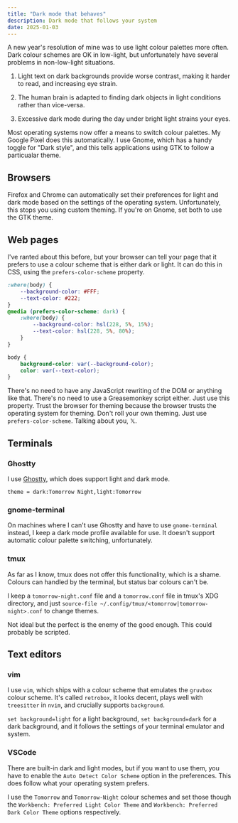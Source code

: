 ```yaml
---
title: "Dark mode that behaves"
description: Dark mode that follows your system
date: 2025-01-03
---
```


A new year's resolution of mine was to use light colour palettes more often.
Dark colour schemes are OK in low-light, but unfortunately have several problems
in non-low-light situations.

1. Light text on dark backgrounds provide worse contrast, making it harder to
read, and increasing eye strain.

2. The human brain is adapted to finding dark objects in light conditions rather
than vice-versa.

3. Excessive dark mode during the day under bright light strains your eyes.

Most operating systems now offer a means to switch colour palettes. My Google
Pixel does this automatically. I use Gnome, which has a handy toggle for "Dark
style", and this tells applications using GTK to follow a particualar theme.

## Browsers

Firefox and Chrome can automatically set their preferences for light and dark
mode based on the settings of the operating system. Unfortunately, this stops
you using custom theming. If you're on Gnome, set both to use the GTK theme.

## Web pages

I've ranted about this before, but your browser can tell your page that it prefers
to use a colour scheme that is either dark or light. It can do this in CSS, using the
`prefers-color-scheme` property.

```css
:where(body) {
    --background-color: #FFF;
    --text-color: #222;
}
@media (prefers-color-scheme: dark) {
    :where(body) {
        --background-color: hsl(228, 5%, 15%);
        --text-color: hsl(228, 5%, 80%);
    }
}

body {
    background-color: var(--background-color);
    color: var(--text-color);
}
```

There's no need to have any JavaScript rewriting of the DOM or anything like
that. There's no need to use a Greasemonkey script either. Just use this
property. Trust the browser for theming because the browser trusts the operating
system for theming. Don't roll your own theming. Just use
`prefers-color-scheme`. Talking about you, 𝕏.

## Terminals

### Ghostty

I use [Ghostty](https://ghostty.org/), which does support light and dark mode.

```
theme = dark:Tomorrow Night,light:Tomorrow
```

### gnome-terminal

On machines where I can't use Ghostty and have to use `gnome-terminal` instead, I keep a
dark mode profile available for use. It doesn't support automatic colour palette switching,
unfortunately.

### tmux

As far as I know, tmux does not offer this functionality, which is a shame. Colours can
handled by the terminal, but status bar colours can't be.

I keep a `tomorrow-night.conf` file and a `tomorrow.conf` file in tmux's XDG directory,
and just `source-file ~/.config/tmux/<tomorrow|tomorrow-night>.conf` to change themes.

Not ideal but the perfect is the enemy of the good enough. This could probably be scripted.

## Text editors

### vim

I use `vim`, which ships with a colour scheme that emulates the `gruvbox` colour
scheme. It's called `retrobox`, it looks decent, plays well with `treesitter` in
`nvim`, and crucially supports `background`.

`set background=light` for a light background, `set background=dark` for a dark
background, and it follows the settings of your terminal emulator and system.

### VSCode

There are built-in dark and light modes, but if you want to use them, you have to
enable the `Auto Detect Color Scheme` option in the preferences. This does follow
what your operating system prefers.

I use the `Tomorrow` and `Tomorrow-Night` colour schemes and set those though
the `Workbench: Preferred Light Color Theme` and `Workbench: Preferred Dark Color Theme`
options respectively.